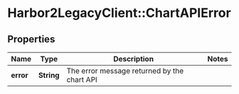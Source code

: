 # Harbor2LegacyClient::ChartAPIError

## Properties
Name | Type | Description | Notes
------------ | ------------- | ------------- | -------------
**error** | **String** | The error message returned by the chart API | 


